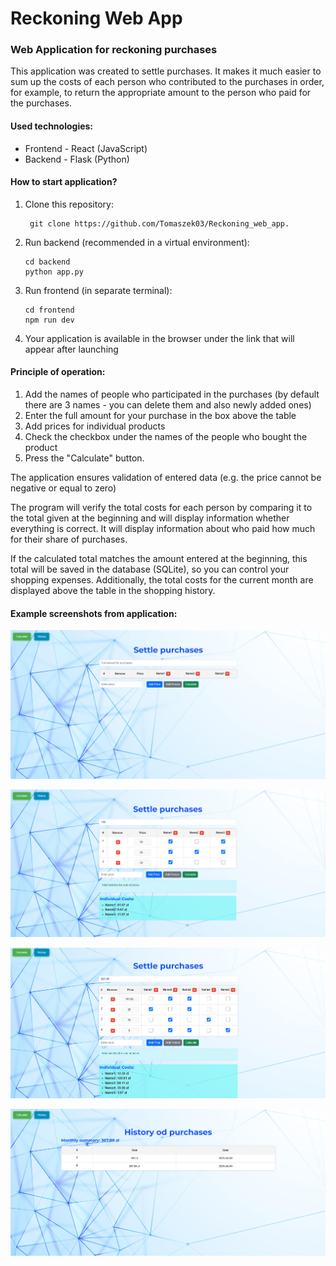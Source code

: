 # Reckoning Web App

### Web Application for reckoning purchases

This application was created to settle purchases. It makes it much easier to sum up the costs of each person who contributed to the purchases in order, for example, to return the appropriate amount to the person who paid for the purchases.

#### Used technologies:

* Frontend - React (JavaScript)
* Backend - Flask (Python)

#### How to start application?

1. Clone this repository:
   ```
    git clone https://github.com/Tomaszek03/Reckoning_web_app.
   ```
2. Run backend (recommended in a virtual environment):
    ```
    cd backend
    python app.py
    ```
3. Run frontend (in separate terminal):
   ```
   cd frontend
   npm run dev
   ```
4. Your application is available in the browser under the link that will appear after launching

#### Principle of operation:

1. Add the names of people who participated in the purchases (by default there are 3 names - you can delete them and also newly added ones)
2. Enter the full amount for your purchase in the box above the table
3. Add prices for individual products
4. Check the checkbox under the names of the people who bought the product
5. Press the "Calculate" button.

The application ensures validation of entered data (e.g. the price cannot be negative or equal to zero)

The program will verify the total costs for each person by comparing it to the total given at the beginning and will display information whether everything is correct. 
It will display information about who paid how much for their share of purchases. 

If the calculated total matches the amount entered at the beginning, this total will be saved in the database (SQLite), so you can control your shopping expenses. Additionally, the total costs for the current month are displayed above the table in the shopping history.


#### Example screenshots from application:

![ss](./screenshots/before_calculation.png)

![ss](./screenshots/after_calculation.png)

![ss](./screenshots/more_names.png)

![ss](./screenshots/history.png)
